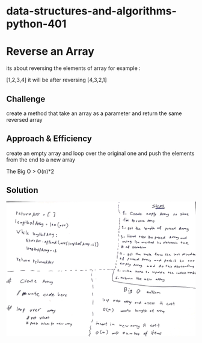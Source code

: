# data-structures-and-algorithms-python-401

# Reverse an Array
its about reversing the elements of array for example :

[1,2,3,4] it will be after  reversing [4,3,2,1]

## Challenge
<!-- Description of the challenge -->
create a method that take an array as a parameter and return the same reversed array

## Approach & Efficiency
<!-- What approach did you take? Why? What is the Big O space/time for this approach? -->
create an empty array and loop over the original one and push the elements from the end to a new array

The Big O > O(n)*2

## Solution
<!-- Embedded whiteboard image -->

![Solution](/assets/reverseArray.jpeg)